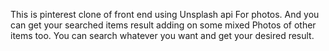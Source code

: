 This is pinterest clone of front end using Unsplash api 
For photos.
And you can get your searched items result adding on some mixed
Photos of other items too.
You can search whatever you want and get your desired result.
